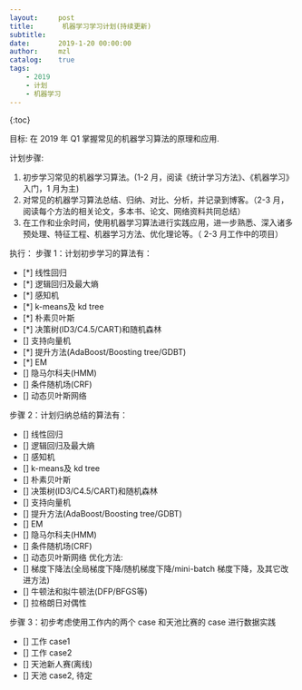 ```yaml
---
layout:     post
title:       机器学习学习计划(持续更新)
subtitle:   
date:       2019-1-20 00:00:00
author:     mzl
catalog:    true
tags:
    - 2019
    - 计划
    - 机器学习
---
```


{:toc}

目标: 在 2019 年 Q1 掌握常见的机器学习算法的原理和应用.

计划步骤:
1. 初步学习常见的机器学习算法。(1-2 月，阅读《统计学习方法》、《机器学习》入门，1 月为主)
2. 对常见的机器学习算法总结、归纳、对比、分析，并记录到博客。（2-3 月，阅读每个方法的相关论文，多本书、论文、网络资料共同总结）
3. 在工作和业余时间，使用机器学习算法进行实践应用，进一步熟悉、深入诸多预处理、特征工程、机器学习方法、优化理论等。（ 2-3 月工作中的项目）

执行：
步骤 1：计划初步学习的算法有：
- [*] 线性回归
- [*] 逻辑回归及最大熵
- [*] 感知机
- [*] k-means及 kd tree
- [*] 朴素贝叶斯
- [*] 决策树(ID3/C4.5/CART)和随机森林
- [] 支持向量机
- [*] 提升方法(AdaBoost/Boosting tree/GDBT)
- [*] EM
- [] 隐马尔科夫(HMM)
- [] 条件随机场(CRF)
- [] 动态贝叶斯网络

步骤 2：计划归纳总结的算法有：
- [] 线性回归
- [] 逻辑回归及最大熵
- [] 感知机
- [] k-means及 kd tree
- [] 朴素贝叶斯
- [] 决策树(ID3/C4.5/CART)和随机森林
- [] 支持向量机
- [] 提升方法(AdaBoost/Boosting tree/GDBT)
- [] EM
- [] 隐马尔科夫(HMM)
- [] 条件随机场(CRF)
- [] 动态贝叶斯网络
优化方法:
- [] 梯度下降法(全局梯度下降/随机梯度下降/mini-batch 梯度下降，及其它改进方法)
- [] 牛顿法和拟牛顿法(DFP/BFGS等)
- [] 拉格朗日对偶性

步骤 3：初步考虑使用工作内的两个 case 和天池比赛的 case 进行数据实践
- [] 工作 case1
- [] 工作 case2
- [] 天池新人赛(离线)
- [] 天池 case2, 待定

